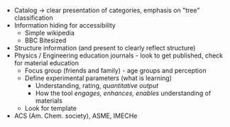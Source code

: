 - Catalog -> clear presentation of categories, emphasis on "tree" classification
- Information hiding for accessibility
	- Simple wikipedia
	- BBC Bitesized
- Structure information (and present to clearly reflect structure)
- Physics / Engineering education journals - look to get published, check for material education
	- Focus group (friends and family) - age groups and perception
	- Define experimental parameters (what is learning)
		- Understanding, rating, *quantitative output*
		- How the tool *engages, enhances, enables* understanding of materials
	- Look for template
- ACS (Am. Chem. society), ASME, IMECHe